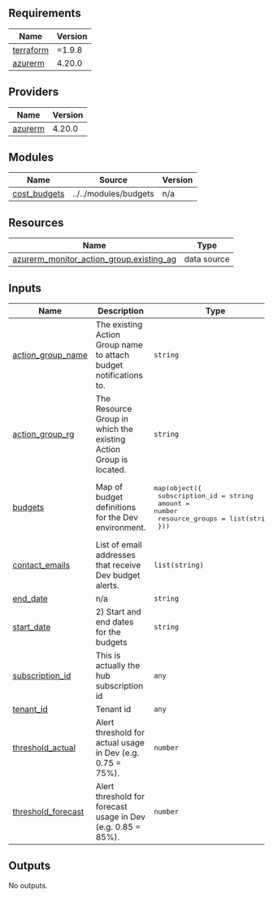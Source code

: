 <!-- BEGIN_TF_DOCS -->
## Requirements

| Name | Version |
|------|---------|
| <a name="requirement_terraform"></a> [terraform](#requirement\_terraform) | =1.9.8 |
| <a name="requirement_azurerm"></a> [azurerm](#requirement\_azurerm) | 4.20.0 |

## Providers

| Name | Version |
|------|---------|
| <a name="provider_azurerm"></a> [azurerm](#provider\_azurerm) | 4.20.0 |

## Modules

| Name | Source | Version |
|------|--------|---------|
| <a name="module_cost_budgets"></a> [cost\_budgets](#module\_cost\_budgets) | ../../modules/budgets | n/a |

## Resources

| Name | Type |
|------|------|
| [azurerm_monitor_action_group.existing_ag](https://registry.terraform.io/providers/hashicorp/azurerm/4.20.0/docs/data-sources/monitor_action_group) | data source |

## Inputs

| Name | Description | Type | Default | Required |
|------|-------------|------|---------|:--------:|
| <a name="input_action_group_name"></a> [action\_group\_name](#input\_action\_group\_name) | The existing Action Group name to attach budget notifications to. | `string` | n/a | yes |
| <a name="input_action_group_rg"></a> [action\_group\_rg](#input\_action\_group\_rg) | The Resource Group in which the existing Action Group is located. | `string` | n/a | yes |
| <a name="input_budgets"></a> [budgets](#input\_budgets) | Map of budget definitions for the Dev environment. | <pre>map(object({<br/>    subscription_id = string<br/>    amount          = number<br/>    resource_groups = list(string)<br/>  }))</pre> | `{}` | no |
| <a name="input_contact_emails"></a> [contact\_emails](#input\_contact\_emails) | List of email addresses that receive Dev budget alerts. | `list(string)` | <pre>[<br/>  "ALZ4LS@justice.gov.uk"<br/>]</pre> | no |
| <a name="input_end_date"></a> [end\_date](#input\_end\_date) | n/a | `string` | `"2026-03-31T00:00:00Z"` | no |
| <a name="input_start_date"></a> [start\_date](#input\_start\_date) | 2) Start and end dates for the budgets | `string` | `"2025-04-01T00:00:00Z"` | no |
| <a name="input_subscription_id"></a> [subscription\_id](#input\_subscription\_id) | This is actually the hub subscription id | `any` | n/a | yes |
| <a name="input_tenant_id"></a> [tenant\_id](#input\_tenant\_id) | Tenant id | `any` | n/a | yes |
| <a name="input_threshold_actual"></a> [threshold\_actual](#input\_threshold\_actual) | Alert threshold for actual usage in Dev (e.g. 0.75 = 75%). | `number` | `0.75` | no |
| <a name="input_threshold_forecast"></a> [threshold\_forecast](#input\_threshold\_forecast) | Alert threshold for forecast usage in Dev (e.g. 0.85 = 85%). | `number` | `0.85` | no |

## Outputs

No outputs.
<!-- END_TF_DOCS -->
